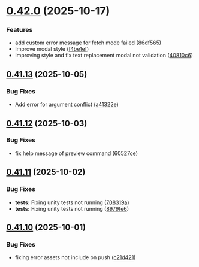 # [0.42.0](https://github.com/lucasfernandodev/dragoid/compare/v0.41.13...v0.42.0) (2025-10-17)


### Features

* add custom error message for fetch mode failed ([86df565](https://github.com/lucasfernandodev/dragoid/commit/86df56525f3b18f9aac3f1b65d3fc5247901373f))
* Improve modal style ([f4be1ef](https://github.com/lucasfernandodev/dragoid/commit/f4be1ef484943f289531f56009c0ab56842a97a0))
* Improving style and fix text replacement modal not validation ([40810c6](https://github.com/lucasfernandodev/dragoid/commit/40810c670185092ad5b6caa30e702d901ddb5c8f))



## [0.41.13](https://github.com/lucasfernandodev/dragoid/compare/v0.41.12...v0.41.13) (2025-10-05)


### Bug Fixes

* Add error for argument conflict ([a41322e](https://github.com/lucasfernandodev/dragoid/commit/a41322e6bd73ad5135d043f0775cbaed5faf9199))



## [0.41.12](https://github.com/lucasfernandodev/dragoid/compare/v0.41.11...v0.41.12) (2025-10-03)


### Bug Fixes

* fix help message of preview command ([60527ce](https://github.com/lucasfernandodev/dragoid/commit/60527cee2f9f0771d0487483303f417efc60b26a))



## [0.41.11](https://github.com/lucasfernandodev/dragoid/compare/v0.41.10...v0.41.11) (2025-10-02)


### Bug Fixes

* **tests:** Fixing unity tests not running ([708319a](https://github.com/lucasfernandodev/dragoid/commit/708319ab7332a7a23071aa0584573558e49ed593))
* **tests:** Fixing unity tests not running ([8979fe6](https://github.com/lucasfernandodev/dragoid/commit/8979fe630d52b6e3f702f8bd6e40d5cc59f01fd0))



## [0.41.10](https://github.com/lucasfernandodev/dragoid/compare/v0.41.9...v0.41.10) (2025-10-01)


### Bug Fixes

* fixing error assets not include on push ([c21d421](https://github.com/lucasfernandodev/dragoid/commit/c21d421fb967ead222a61f6abe93160f1c5df2df))




